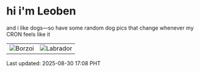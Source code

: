 # hi i'm Leoben

and i like dogs—so have some random dog pics that change whenever my CRON feels like it

|  |  |
|--------|----------|
| ![Borzoi](https://random-dog-vercel.vercel.app/api/random-borzoi?v=1756544885) | ![Labrador](https://random-dog-vercel.vercel.app/api/random-labrador?v=1756544885) |

Last updated: 2025-08-30 17:08 PHT
